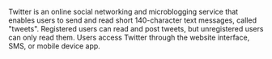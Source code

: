Twitter is an online social networking and microblogging service that enables users to send and read short 140-character text messages, called \"tweets\". Registered users can read and post tweets, but unregistered users can only read them. Users access Twitter through the website interface, SMS, or mobile device app.